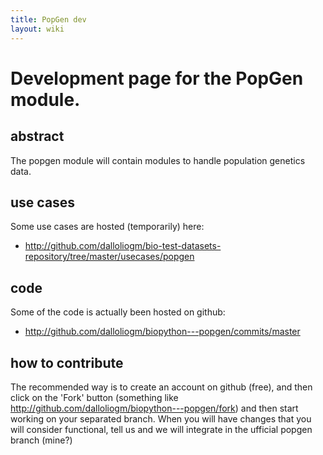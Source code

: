```yaml
---
title: PopGen dev
layout: wiki
---
```


Development page for the PopGen module.
=======================================

abstract
--------

The popgen module will contain modules to handle population genetics
data.

use cases
---------

Some use cases are hosted (temporarily) here:

-   <http://github.com/dalloliogm/bio-test-datasets-repository/tree/master/usecases/popgen>

code
----

Some of the code is actually been hosted on github:

-   <http://github.com/dalloliogm/biopython---popgen/commits/master>

how to contribute
-----------------

The recommended way is to create an account on github (free), and then
click on the 'Fork' button (something like
<http://github.com/dalloliogm/biopython---popgen/fork>) and then start
working on your separated branch. When you will have changes that you
will consider functional, tell us and we will integrate in the ufficial
popgen branch (mine?)
